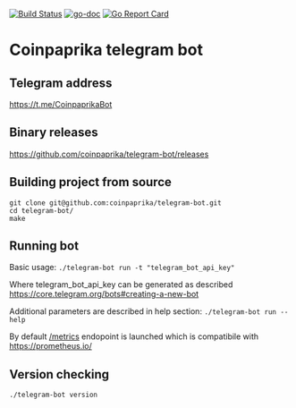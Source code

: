 [![Build Status](https://travis-ci.org/coinpaprika/telegram-bot.svg?branch=master)](https://travis-ci.org/coinpaprika/telegram-bot)
[![go-doc](https://godoc.org/github.com/coinpaprika/telegram-bot?status.svg)](https://godoc.org/github.com/coinpaprika/telegram-bot)
[![Go Report Card](https://goreportcard.com/badge/github.com/coinpaprika/telegram-bot)](https://goreportcard.com/report/github.com/coinpaprika/telegram-bot)

# Coinpaprika telegram bot

## Telegram address 
https://t.me/CoinpaprikaBot

## Binary releases
https://github.com/coinpaprika/telegram-bot/releases

## Building project from source

```
git clone git@github.com:coinpaprika/telegram-bot.git
cd telegram-bot/
make 
```

## Running bot
Basic usage: ```./telegram-bot run -t "telegram_bot_api_key"```

Where telegram_bot_api_key can be generated as described https://core.telegram.org/bots#creating-a-new-bot 


Additional parameters are described in help section:
```./telegram-bot run --help```

By default [/metrics](http://localhost:9900/metrics) endopoint is launched which is compatibile with https://prometheus.io/

## Version checking
```./telegram-bot version```
